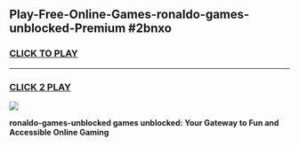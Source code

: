 
## Play-Free-Online-Games-ronaldo-games-unblocked-Premium #2bnxo
<h3>
<a href="https://premium.freeplayer.one?title=ronaldo-games-unblocked&ref=8M">CLICK TO PLAY</a></h3>
<hr>

<h3>
<a href="https://premium.freeplayer.one?title=ronaldo-games-unblocked&ref=8M">CLICK 2 PLAY</a>
  
</h3>

<a href="https://premium.freeplayer.one?title=ronaldo-games-unblocked&ref=8M"><img src="https://clearcache.store/games.png"></a>


**ronaldo-games-unblocked games unblocked: Your Gateway to Fun and Accessible Online Gaming**
